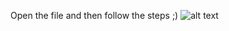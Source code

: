 Open the file and then follow the steps ;)
![alt text](https://media.discordapp.net/attachments/851189086176673792/981709921169072148/Captura.PNG)
